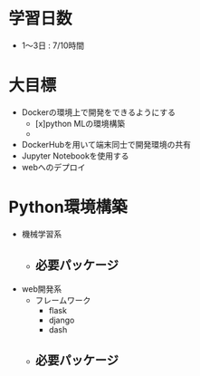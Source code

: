 # 学習日数
- 1〜3日 : 7/10時間

# 大目標
- Dockerの環境上で開発をできるようにする
  - [x]python MLの環境構築
  - 
- DockerHubを用いて端末同士で開発環境の共有
- Jupyter Notebookを使用する
- webへのデプロイ

# Python環境構築
- 機械学習系
  - 必要パッケージ
    - 
- web開発系
  - フレームワーク
    - flask
    - django
    - dash
  - 必要パッケージ
    - 